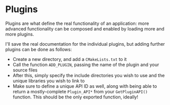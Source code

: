 # Plugins

Plugins are what define the real functionality of an application: more advanced functionality can be composed and enabled by loading more and more plugins.

I'll save the real documentation for the individual plugins, but adding further plugins can be done as follows:
- Create a new directory, and add a `CMakeLists.txt` to it
- Call the function `ADD_PLUGIN`, passing the name of the plugin and your source files
- After this, simply specify the include directories you wish to use and the unique libraries you wish to link to
- Make sure to define a unique API ID as well, along with being able to return a mostly-complete `Plugin_API*` from your `GetPluginAPI()` function. This should be the only exported function, ideally!
